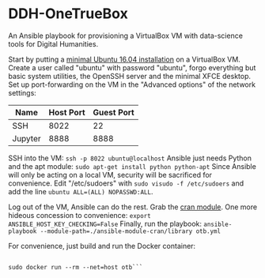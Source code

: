 # DDH-OneTrueBox
An Ansible playbook for provisioning a VirtualBox VM with data-science tools for Digital Humanities.

Start by putting a [minimal Ubuntu 16.04 installation](https://help.ubuntu.com/community/Installation/MinimalCD) on a VirtualBox VM.
Create a user called "ubuntu" with password "ubuntu", forgo everything but basic system utilities, the OpenSSH server and the minimal XFCE desktop.
Set up port-forwarding on the VM in the "Advanced options" of the network settings:

| Name    | Host Port | Guest Port |
|---------|-----------|------------|
| SSH     | 8022      | 22         |
| Jupyter | 8888      | 8888       |

SSH into the VM: `ssh -p 8022 ubuntu@localhost`
Ansible just needs Python and the apt module: `sudo apt-get install python python-apt`
Since Ansible will only be acting on a local VM, security will be sacrificed for convenience.
Edit "/etc/sudoers" with `sudo visudo -f /etc/sudoers` and add the line `ubuntu ALL=(ALL) NOPASSWD:ALL`.

Log out of the VM, Ansible can do the rest. Grab the [cran module](https://github.com/yutannihilation/ansible-module-cran).
One more hideous concession to convenience: `export ANSIBLE_HOST_KEY_CHECKING=False`
Finally, run the playbook: `ansible-playbook --module-path=./ansible-module-cran/library otb.yml`

For convenience, just build and run the Docker container:

```sudo docker build -t otb ddh-otb/DDH-OneTrueBox

sudo docker run --rm --net=host otb```
